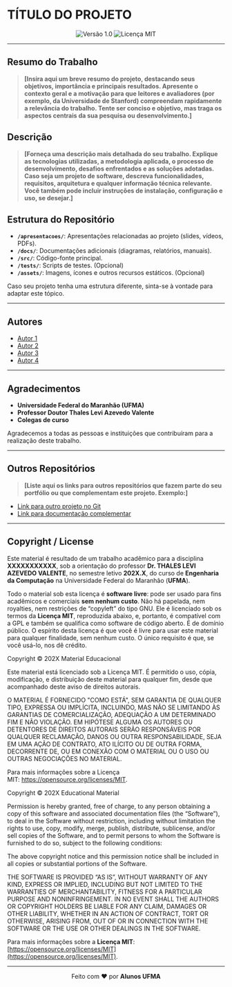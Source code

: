 # TÍTULO DO PROJETO

<div align="center">
  <img src="https://img.shields.io/badge/Versão-1.0-blue.svg" alt="Versão 1.0">
  <img src="https://img.shields.io/badge/Licença-MIT-green.svg" alt="Licença MIT">
</div>

---

## Resumo do Trabalho

> **[Insira aqui um breve resumo do projeto, destacando seus objetivos, importância e principais resultados. Apresente o contexto geral e a motivação para que leitores e avaliadores (por exemplo, da Universidade de Stanford) compreendam rapidamente a relevância do trabalho. Tente ser conciso e objetivo, mas traga os aspectos centrais da sua pesquisa ou desenvolvimento.]**

## Descrição

> **[Forneça uma descrição mais detalhada do seu trabalho. Explique as tecnologias utilizadas, a metodologia aplicada, o processo de desenvolvimento, desafios enfrentados e as soluções adotadas. Caso seja um projeto de software, descreva funcionalidades, requisitos, arquitetura e qualquer informação técnica relevante. Você também pode incluir instruções de instalação, configuração e uso, se desejar.]**

## Estrutura do Repositório 

- **`/apresentacoes/`**: Apresentações relacionadas ao projeto (slides, vídeos, PDFs).
- **`/docs/`**: Documentações adicionais (diagramas, relatórios, manuais).
- **`/src/`**: Código-fonte principal.
- **`/tests/`**: Scripts de testes. (Opcional)
- **`/assets/`**: Imagens, ícones e outros recursos estáticos. (Opcional)

Caso seu projeto tenha uma estrutura diferente, sinta-se à vontade para adaptar este tópico.

---

## Autores

- [Autor 1](mailto:1@discente.ufma.br)  
- [Autor 2](mailto:2@discente.ufma.br)  
- [Autor 3](mailto:3@discente.ufma.br)  
- [Autor 4](mailto:4@discente.ufma.br)

---

## Agradecimentos

- **Universidade Federal do Maranhão (UFMA)**  
- **Professor Doutor Thales Levi Azevedo Valente**  
- **Colegas de curso**

Agradecemos a todas as pessoas e instituições que contribuíram para a realização deste trabalho.

---

## Outros Repositórios

> **[Liste aqui os links para outros repositórios que fazem parte do seu portfólio ou que complementam este projeto. Exemplo:]**

- [Link para outro projeto no Git](https://github.com/usuario/outro-projeto)
- [Link para documentação complementar](https://github.com/usuario/documentacao)

---

## Copyright / License

Este material é resultado de um trabalho acadêmico para a disciplina **XXXXXXXXXXX**, sob a orientação do professor **Dr. THALES LEVI AZEVEDO VALENTE**, no semestre letivo **202X.X**, do curso de **Engenharia da Computação** na Universidade Federal do Maranhão (**UFMA**).

Todo o material sob esta licença é **software livre**: pode ser usado para fins acadêmicos e comerciais **sem nenhum custo**. Não há papelada, nem royalties, nem restrições de “copyleft” do tipo GNU. Ele é licenciado sob os termos da **Licença MIT**, reproduzida abaixo, e, portanto, é compatível com a GPL e também se qualifica como software de código aberto. É de domínio público. O espírito desta licença é que você é livre para usar este material para qualquer finalidade, sem nenhum custo. O único requisito é que, se você usá-lo, nos dê crédito.



Copyright © 202X Material Educacional

Este material está licenciado sob a Licença MIT. É permitido o uso, cópia, modificação, e distribuição deste material para qualquer fim, desde que acompanhado deste aviso de direitos autorais.

O MATERIAL É FORNECIDO "COMO ESTÁ", SEM GARANTIA DE QUALQUER TIPO, EXPRESSA OU IMPLÍCITA, INCLUINDO, MAS NÃO SE LIMITANDO ÀS GARANTIAS DE COMERCIALIZAÇÃO, ADEQUAÇÃO A UM DETERMINADO FIM E NÃO VIOLAÇÃO. EM HIPÓTESE ALGUMA OS AUTORES OU DETENTORES DE DIREITOS AUTORAIS SERÃO RESPONSÁVEIS POR QUALQUER RECLAMAÇÃO, DANOS OU OUTRA RESPONSABILIDADE, SEJA EM UMA AÇÃO DE CONTRATO, ATO ILÍCITO OU DE OUTRA FORMA, DECORRENTE DE, OU EM CONEXÃO COM O MATERIAL OU O USO OU OUTRAS NEGOCIAÇÕES NO MATERIAL.

Para mais informações sobre a Licença MIT: https://opensource.org/licenses/MIT.

Copyright © 202X Educational Material

Permission is hereby granted, free of charge, to any person obtaining a copy of this software and associated documentation files (the “Software”), to deal in the Software without restriction, including without limitation the rights to use, copy, modify, merge, publish, distribute, sublicense, and/or sell copies of the Software, and to permit persons to whom the Software is furnished to do so, subject to the following conditions:

The above copyright notice and this permission notice shall be included in all copies or substantial portions of the Software.

THE SOFTWARE IS PROVIDED “AS IS”, WITHOUT WARRANTY OF ANY KIND, EXPRESS OR IMPLIED, INCLUDING BUT NOT LIMITED TO THE WARRANTIES OF MERCHANTABILITY, FITNESS FOR A PARTICULAR PURPOSE AND NONINFRINGEMENT. IN NO EVENT SHALL THE AUTHORS OR COPYRIGHT HOLDERS BE LIABLE FOR ANY CLAIM, DAMAGES OR OTHER LIABILITY, WHETHER IN AN ACTION OF CONTRACT, TORT OR OTHERWISE, ARISING FROM, OUT OF OR IN CONNECTION WITH THE SOFTWARE OR THE USE OR OTHER DEALINGS IN THE SOFTWARE.

Para mais informações sobre a **Licença MIT**: [https://opensource.org/licenses/MIT](https://opensource.org/licenses/MIT).

---

<div align="center">
Feito com ♥ por <strong>Alunos UFMA</strong>
</div>